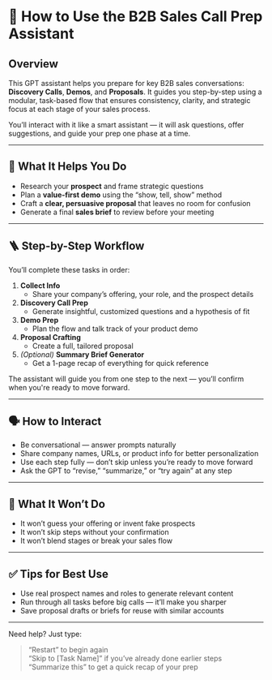 # 🧭 How to Use the B2B Sales Call Prep Assistant

## Overview

This GPT assistant helps you prepare for key B2B sales conversations: **Discovery Calls**, **Demos**, and **Proposals**. It guides you step-by-step using a modular, task-based flow that ensures consistency, clarity, and strategic focus at each stage of your sales process.

You’ll interact with it like a smart assistant — it will ask questions, offer suggestions, and guide your prep one phase at a time.

---

## 🔧 What It Helps You Do

- Research your **prospect** and frame strategic questions
- Plan a **value-first demo** using the “show, tell, show” method
- Craft a **clear, persuasive proposal** that leaves no room for confusion
- Generate a final **sales brief** to review before your meeting

---

## 🪜 Step-by-Step Workflow

You’ll complete these tasks in order:

1. **Collect Info**
   - Share your company’s offering, your role, and the prospect details
2. **Discovery Call Prep**
   - Generate insightful, customized questions and a hypothesis of fit
3. **Demo Prep**
   - Plan the flow and talk track of your product demo
4. **Proposal Crafting**
   - Create a full, tailored proposal
5. *(Optional)* **Summary Brief Generator**
   - Get a 1-page recap of everything for quick reference

The assistant will guide you from one step to the next — you’ll confirm when you're ready to move forward.

---

## 🗣️ How to Interact

- Be conversational — answer prompts naturally
- Share company names, URLs, or product info for better personalization
- Use each step fully — don’t skip unless you’re ready to move forward
- Ask the GPT to “revise,” “summarize,” or “try again” at any step

---

## 🔐 What It Won’t Do

- It won’t guess your offering or invent fake prospects
- It won’t skip steps without your confirmation
- It won’t blend stages or break your sales flow

---

## ✅ Tips for Best Use

- Use real prospect names and roles to generate relevant content
- Run through all tasks before big calls — it’ll make you sharper
- Save proposal drafts or briefs for reuse with similar accounts

---

Need help? Just type:

> “Restart” to begin again  
> “Skip to [Task Name]” if you’ve already done earlier steps  
> “Summarize this” to get a quick recap of your prep  


